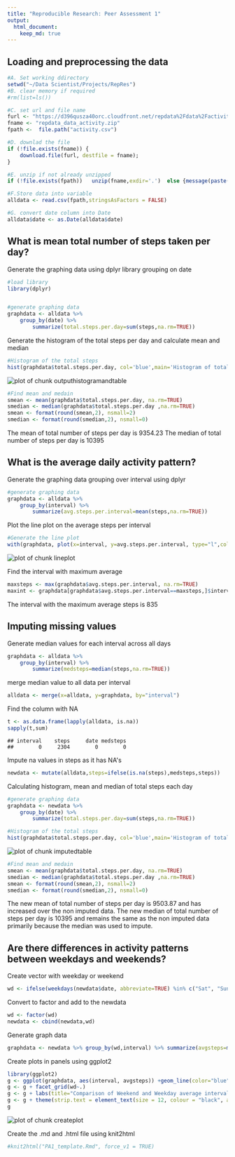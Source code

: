 ```yaml
---
title: "Reproducible Research: Peer Assessment 1"
output: 
  html_document:
    keep_md: true
---
```



## Loading and preprocessing the data

```r
#A. Set working ddirectory
setwd("~/Data Scientist/Projects/RepRes")
#B. clear memory if required
#rm(list=ls())

#C. set url and file name
furl <- "https://d396qusza40orc.cloudfront.net/repdata%2Fdata%2Factivity.zip"
fname <- "repdata_data_activity.zip"
fpath <-  file.path("activity.csv")

#D. downlad the file
if (!file.exists(fname)) {
    download.file(furl, destfile = fname);
}

#E. unzip if not already unzipped
if (!file.exists(fpath))   unzip(fname,exdir='.')  else {message(paste(fpath, 'already exists'))}

#F.Store data into variable
alldata <- read.csv(fpath,stringsAsFactors = FALSE)

#G. convert date column into Date
alldata$date <- as.Date(alldata$date)
```


## What is mean total number of steps taken per day?

Generate the graphing data using dplyr library grouping on date

```r
#load library 
library(dplyr)


#generate graphing data
graphdata <- alldata %>% 
    group_by(date) %>% 
        summarize(total.steps.per.day=sum(steps,na.rm=TRUE))
```
Generate the histogram of the total steps per day and calculate mean and median

```r
#Histogram of the total steps
hist(graphdata$total.steps.per.day, col='blue',main='Histogram of total steps taken each day', xlab='Total steps per day', ylab='Frequency')
```

![plot of chunk outputhistogramandtable](figure/outputhistogramandtable-1.png)

```r
#Find mean and medain
smean <- mean(graphdata$total.steps.per.day, na.rm=TRUE)
smedian <- median(graphdata$total.steps.per.day ,na.rm=TRUE)
smean <- format(round(smean,2), nsmall=2)
smedian <- format(round(smedian,2), nsmall=0)
```
The mean of total number of steps per day is 9354.23
The median of total number of steps per day is 10395

## What is the average daily activity pattern?
Generate the graphing data grouping over interval using dplyr

```r
#generate graphing data
graphdata <- alldata %>% 
    group_by(interval) %>% 
        summarize(avg.steps.per.interval=mean(steps,na.rm=TRUE))
```
Plot the line plot on the average steps per interval

```r
#Generate the line plot
with(graphdata, plot(x=interval, y=avg.steps.per.interval, type="l",col="blue", main="Average steps per interval across all days", xlab="5 Minute interval index", ylab="Average steps per interval / day "))
```

![plot of chunk lineplot](figure/lineplot-1.png)

Find the interval with maximum average


```r
maxsteps <- max(graphdata$avg.steps.per.interval, na.rm=TRUE)
maxint <- graphdata[graphdata$avg.steps.per.interval==maxsteps,]$interval
```
The interval with the maximum average steps is 835

## Imputing missing values
Generate median values for each interval across all days

```r
graphdata <- alldata %>% 
    group_by(interval) %>% 
        summarize(medsteps=median(steps,na.rm=TRUE))
```

merge median value to all data per interval

```r
alldata <- merge(x=alldata, y=graphdata, by="interval")
```
Find the column with NA

```r
t <- as.data.frame(lapply(alldata, is.na))
sapply(t,sum)
```

```
## interval    steps     date medsteps 
##        0     2304        0        0
```

Impute na values in steps as it has NA's

```r
newdata <- mutate(alldata,steps=ifelse(is.na(steps),medsteps,steps))
```

Calculating histogram, mean and median of total steps each day

```r
#generate graphing data
graphdata <- newdata %>% 
    group_by(date) %>% 
        summarize(total.steps.per.day=sum(steps,na.rm=TRUE))

#Histogram of the total steps
hist(graphdata$total.steps.per.day, col='blue',main='Histogram of total steps taken each day with imputed data', xlab='Total steps per day', ylab='Frequency')
```

![plot of chunk imputedtable](figure/imputedtable-1.png)

```r
#Find mean and medain
smean <- mean(graphdata$total.steps.per.day, na.rm=TRUE)
smedian <- median(graphdata$total.steps.per.day ,na.rm=TRUE)
smean <- format(round(smean,2), nsmall=2)
smedian <- format(round(smedian,2), nsmall=0)
```
The new mean of total number of steps per day is 9503.87 and has increased over the non imputed data.
The new median of total number of steps per day is 10395 and remains the same as the non imputed data primarily because the median was used to impute.


## Are there differences in activity patterns between weekdays and weekends?
Create vector with weekday or weekend

```r
wd <- ifelse(weekdays(newdata$date, abbreviate=TRUE) %in% c("Sat", "Sun"), "weekend", "weekday")
```

Convert to factor and add to the newdata

```r
wd <- factor(wd)
newdata <- cbind(newdata,wd)
```

Generate graph data

```r
graphdata <- newdata %>% group_by(wd,interval) %>% summarize(avgsteps=mean(steps))
```
Create plots in panels using ggplot2

```r
library(ggplot2)
g <- ggplot(graphdata, aes(interval, avgsteps)) +geom_line(color="blue")
g <- g + facet_grid(wd~.)
g <- g + labs(title="Comparison of Weekend and Weekday average interval steps", x="Interval", y="Average number of steps")
g <- g + theme(strip.text = element_text(size = 12, colour = "black", angle = 90))
g
```

![plot of chunk createplot](figure/createplot-1.png)

Create the .md and .html file using knit2html

```r
#knit2html("PA1_template.Rmd", force_v1 = TRUE)
```

